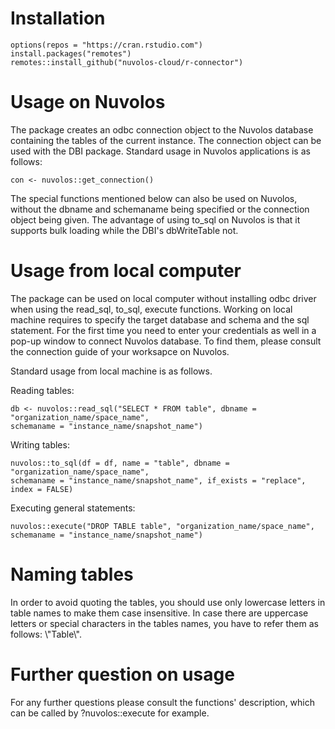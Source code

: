 # Installation

```
options(repos = "https://cran.rstudio.com")
install.packages("remotes")
remotes::install_github("nuvolos-cloud/r-connector")
```

# Usage on Nuvolos

The package creates an odbc connection object to the Nuvolos database containing the tables of the current instance. The connection object can be used with the DBI package. Standard usage in Nuvolos applications is as follows:

```
con <- nuvolos::get_connection()
```

The special functions mentioned below can also be used on Nuvolos, without the dbname and schemaname being specified or the connection object being given. The advantage of using to_sql on Nuvolos is that it supports bulk loading while the DBI's dbWriteTable not. 

# Usage from local computer

The package can be used on local computer without installing odbc driver when using the read_sql, to_sql, execute functions.
Working on local machine requires to specify the target database and schema and the sql statement. For the first time you need to enter your credentials as well in a pop-up window to connect Nuvolos database. To find them, please consult the connection guide of your worksapce on Nuvolos.

Standard usage from local machine is as follows.

Reading tables:
```
db <- nuvolos::read_sql("SELECT * FROM table", dbname = "organization_name/space_name", 
schemaname = "instance_name/snapshot_name")
```

Writing tables:
```
nuvolos::to_sql(df = df, name = "table", dbname = "organization_name/space_name", 
schemaname = "instance_name/snapshot_name", if_exists = "replace", index = FALSE)
```

Executing general statements:

```
nuvolos::execute("DROP TABLE table", "organization_name/space_name", 
schemaname = "instance_name/snapshot_name")
```

# Naming tables

In order to avoid quoting the tables, you should use only lowercase letters in table names to make them case insensitive. In case there are uppercase letters or special characters in the tables names, you have to refer them as follows: \\"Table\\".


# Further question on usage

For any further questions please consult the functions' description, which can be called by ?nuvolos::execute for example.



